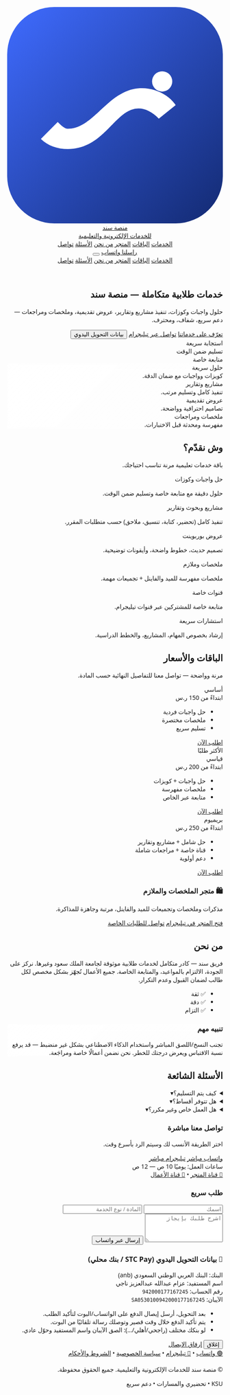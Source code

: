 
<html lang="ar" dir="rtl">
<head>
  <meta charset="utf-8" />
  <meta name="viewport" content="width=device-width, initial-scale=1" />
  <title>منصة سند للخدمات الإلكترونية والتعليمية | خدمات طلابية متكاملة</title>
  <meta name="description" content="حل واجبات وكوزات، مشاريع وتقارير، عروض تقديمية، ملخصات ومراجعات — دعم سريع ومتابعة خاصة لطلاب جامعة الملك سعود وغيرها. واتساب وتيليجرام." />
  <meta property="og:title" content="منصة سند للخدمات الإلكترونية والتعليمية" />
  <meta property="og:description" content="خدمات طلابية متكاملة: حلول، مشاريع، ملخصات، متاجر ملازم — دعم سريع وموثوق." />
  <meta property="og:type" content="website" />
  <meta property="og:locale" content="ar_SA" />
  <meta property="og:image" content="/og-saad-sanad.png" />
  <link rel="icon" href="/favicon.svg" type="image/svg+xml" />
  <link rel="preconnect" href="https://fonts.googleapis.com">
  <link rel="preconnect" href="https://fonts.gstatic.com" crossorigin>
  <link href="https://fonts.googleapis.com/css2?family=Cairo:wght@400;600;700;800&display=swap" rel="stylesheet">
  <script src="https://cdn.tailwindcss.com"></script>
  <script>
    tailwind.config = {
      theme: {
        extend: {
          fontFamily: { sans: ['Cairo', 'ui-sans-serif', 'system-ui'] },
          colors: {
            brand: {
              50: '#f1f6ff', 100: '#dfeaff', 200: '#c4d6ff', 300: '#9ebaff',
              400: '#6f95ff', 500: '#3f6bff', 600: '#2853e6', 700: '#1f42b8',
              800: '#18358f', 900: '#132a72'
            },
            accent: { 500: '#10b981' }
          }
        }
      }
    }
  </script>
  <style>
    html, body { font-family: 'Cairo', system-ui, -apple-system, Segoe UI, Roboto, 'Helvetica Neue', Arial, 'Noto Sans', 'Apple Color Emoji', 'Segoe UI Emoji'; }
    .glass { backdrop-filter: blur(10px); background: linear-gradient(135deg, rgba(255,255,255,.75), rgba(255,255,255,.55)); }
    .btn { @apply inline-flex items-center justify-center px-4 py-2 rounded-xl transition; }
  </style>
  <!-- Google Analytics (ضع المعرّف لاحقًا بدل G-XXXXXXX) -->
  <script async src="https://www.googletagmanager.com/gtag/js?id=G-XXXXXXX"></script>
  <script>
    window.dataLayer = window.dataLayer || [];
    function gtag(){dataLayer.push(arguments);} gtag('js', new Date()); gtag('config', 'G-XXXXXXX');
  </script>
  <!-- JSON-LD: Organization -->
  <script type="application/ld+json">
  {
    "@context": "https://schema.org",
    "@type": "Organization",
    "name": "منصة سند للخدمات الإلكترونية والتعليمية",
    "url": "https://example.com",
    "logo": "https://example.com/favicon.svg",
    "sameAs": [
      "https://t.me/iTx7llxb_15",
      "https://wa.me/966565885750"
    ]
  }
  </script>
</head>
<body class="bg-slate-50 text-slate-800">
  <!-- Navbar -->
  <header class="sticky top-0 z-40 bg-white/80 backdrop-blur border-b border-slate-200">
    <div class="max-w-7xl mx-auto px-4 sm:px-6 lg:px-8 py-3 flex items-center justify-between">
      <a href="#home" class="flex items-center gap-3">
        <!-- Logo SVG -->
        <svg class="w-10 h-10" viewBox="0 0 64 64" xmlns="http://www.w3.org/2000/svg" aria-label="Sanad Logo">
          <defs>
            <linearGradient id="g" x1="0" x2="1" y1="0" y2="1">
              <stop offset="0%" stop-color="#3f6bff"/>
              <stop offset="100%" stop-color="#132a72"/>
            </linearGradient>
          </defs>
          <rect rx="14" width="64" height="64" fill="url(#g)"/>
          <path d="M18 36c8 0 12-12 22-12 4 0 8 2 10 5l-5 4c-2-2-4-3-6-3-7 0-10 12-21 12-3 0-6-1-8-3l5-5c1 1 2 2 3 2z" fill="#fff"/>
          <circle cx="46" cy="22" r="3" fill="#fff"/>
        </svg>
        <div>
          <div class="text-lg sm:text-xl font-extrabold">منصة سند</div>
          <div class="text-xs text-slate-500">للخدمات الإلكترونية والتعليمية</div>
        </div>
      </a>
      <nav class="hidden md:flex items-center gap-6 text-sm">
        <a href="#services" class="hover:text-brand-700">الخدمات</a>
        <a href="#pricing" class="hover:text-brand-700">الباقات</a>
        <a href="#store" class="hover:text-brand-700">المتجر</a>
        <a href="#about" class="hover:text-brand-700">من نحن</a>
        <a href="#faq" class="hover:text-brand-700">الأسئلة</a>
        <a href="#contact" class="hover:text-brand-700">تواصل</a>
      </nav>
      <div class="flex items-center gap-2">
        <a href="https://wa.me/966565885750" target="_blank" class="hidden sm:inline-flex px-4 py-2 rounded-xl bg-brand-700 text-white hover:bg-brand-800">راسلنا واتساب</a>
        <button id="menuBtn" class="md:hidden p-2 rounded-lg hover:bg-slate-100" aria-label="قائمة">
          <svg xmlns="http://www.w3.org/2000/svg" viewBox="0 0 24 24" fill="currentColor" class="w-6 h-6"><path fill-rule="evenodd" d="M3.75 5.25a.75.75 0 0 1 .75-.75h15a.75.75 0 0 1 0 1.5h-15a.75.75 0 0 1-.75-.75Zm0 6a.75.75 0 0 1 .75-.75h15a.75.75 0 0 1 0 1.5h-15a.75.75 0 0 1-.75-.75Zm0 6a.75.75 0 0 1 .75-.75h15a.75.75 0 0 1 0 1.5h-15a.75.75 0 0 1-.75-.75Z" clip-rule="evenodd"/></svg>
        </button>
      </div>
    </div>
    <div id="mobileNav" class="md:hidden hidden border-t border-slate-200 bg-white">
      <div class="px-4 py-3 flex flex-col gap-3 text-sm">
        <a href="#services" class="hover:text-brand-700">الخدمات</a>
        <a href="#pricing" class="hover:text-brand-700">الباقات</a>
        <a href="#store" class="hover:text-brand-700">المتجر</a>
        <a href="#about" class="hover:text-brand-700">من نحن</a>
        <a href="#faq" class="hover:text-brand-700">الأسئلة</a>
        <a href="#contact" class="hover:text-brand-700">تواصل</a>
      </div>
    </div>
  </header>  <!-- Hero -->  <section id="home" class="relative overflow-hidden">
    <div class="absolute inset-0 bg-gradient-to-b from-brand-50 via-white to-slate-50"></div>
    <div class="relative max-w-7xl mx-auto px-4 sm:px-6 lg:px-8 py-16 sm:py-24 lg:py-28 grid lg:grid-cols-2 gap-10 items-center">
      <div>
        <h1 class="text-3xl sm:text-4xl lg:text-5xl font-extrabold leading-[1.2] text-slate-900">
          خدمات طلابية متكاملة <span class="text-brand-700">— منصة سند</span>
        </h1>
        <p class="mt-5 text-slate-600 text-lg sm:text-xl">حلول واجبات وكوزات، تنفيذ مشاريع وتقارير، عروض تقديمية، وملخصات ومراجعات — دعم سريع، شفاف، ومحترف.</p>
        <div class="mt-8 flex flex-wrap gap-3">
          <a href="#services" class="px-5 py-3 rounded-xl bg-brand-700 text-white hover:bg-brand-800">تعرّف على خدماتنا</a>
          <a href="https://t.me/iTx7llxb_15" target="_blank" class="px-5 py-3 rounded-xl border border-slate-300 hover:border-brand-600 hover:text-brand-700">تواصل عبر تيليجرام</a>
          <button class="px-5 py-3 rounded-xl border border-slate-300 hover:border-brand-600 hover:text-brand-700" onclick="openManualPayment()">بيانات التحويل اليدوي</button>
        </div>
        <div class="mt-6 flex items-center gap-4 text-sm text-slate-500">
          <div class="flex items-center gap-2"><span class="inline-block w-2 h-2 rounded-full bg-accent-500"></span> استجابة سريعة</div>
          <div class="flex items-center gap-2"><span class="inline-block w-2 h-2 rounded-full bg-accent-500"></span> تسليم ضمن الوقت</div>
          <div class="flex items-center gap-2"><span class="inline-block w-2 h-2 rounded-full bg-accent-500"></span> متابعة خاصة</div>
        </div>
      </div>
      <div class="lg:pl-8">
        <div class="glass rounded-3xl p-6 shadow-xl ring-1 ring-slate-200">
          <div class="grid sm:grid-cols-2 gap-4">
            <div class="p-4 rounded-2xl bg-white shadow-sm ring-1 ring-slate-100">
              <div class="text-brand-700 font-bold">حلول سريعة</div>
              <div class="text-sm text-slate-600 mt-1">كويزات وواجبات مع ضمان الدقة.</div>
            </div>
            <div class="p-4 rounded-2xl bg-white shadow-sm ring-1 ring-slate-100">
              <div class="text-brand-700 font-bold">مشاريع وتقارير</div>
              <div class="text-sm text-slate-600 mt-1">تنفيذ كامل وتسليم مرتب.</div>
            </div>
            <div class="p-4 rounded-2xl bg-white shadow-sm ring-1 ring-slate-100">
              <div class="text-brand-700 font-bold">عروض تقديمية</div>
              <div class="text-sm text-slate-600 mt-1">تصاميم احترافية وواضحة.</div>
            </div>
            <div class="p-4 rounded-2xl bg-white shadow-sm ring-1 ring-slate-100">
              <div class="text-brand-700 font-bold">ملخصات ومراجعات</div>
              <div class="text-sm text-slate-600 mt-1">مفهرسة ومحدثة قبل الاختبارات.</div>
            </div>
          </div>
        </div>
      </div>
    </div>
  </section>  <!-- Services -->  <section id="services" class="py-16 sm:py-20">
    <div class="max-w-7xl mx-auto px-4 sm:px-6 lg:px-8">
      <h2 class="text-2xl sm:text-3xl font-extrabold">وش نقدّم؟</h2>
      <p class="text-slate-600 mt-2">باقة خدمات تعليمية مرنة تناسب احتياجك.</p>
      <div class="mt-8 grid sm:grid-cols-2 lg:grid-cols-3 gap-6">
        <div class="p-6 bg-white rounded-2xl shadow-sm ring-1 ring-slate-200">
          <div class="text-brand-700 font-bold">حل واجبات وكوزات</div>
          <p class="text-sm text-slate-600 mt-2">حلول دقيقة مع متابعة خاصة وتسليم ضمن الوقت.</p>
        </div>
        <div class="p-6 bg-white rounded-2xl shadow-sm ring-1 ring-slate-200">
          <div class="text-brand-700 font-bold">مشاريع وبحوث وتقارير</div>
          <p class="text-sm text-slate-600 mt-2">تنفيذ كامل (تحضير، كتابة، تنسيق، ملاحق) حسب متطلبات المقرر.</p>
        </div>
        <div class="p-6 bg-white rounded-2xl shadow-sm ring-1 ring-slate-200">
          <div class="text-brand-700 font-bold">عروض بوربوينت</div>
          <p class="text-sm text-slate-600 mt-2">تصميم حديث، خطوط واضحة، وأيقونات توضيحية.</p>
        </div>
        <div class="p-6 bg-white rounded-2xl shadow-sm ring-1 ring-slate-200">
          <div class="text-brand-700 font-bold">ملخصات وملازم</div>
          <p class="text-sm text-slate-600 mt-2">ملخصات مفهرسة للميد والفاينل + تجميعات مهمة.</p>
        </div>
        <div class="p-6 bg-white rounded-2xl shadow-sm ring-1 ring-slate-200">
          <div class="text-brand-700 font-bold">قنوات خاصة</div>
          <p class="text-sm text-slate-600 mt-2">متابعة خاصة للمشتركين عبر قنوات تيليجرام.</p>
        </div>
        <div class="p-6 bg-white rounded-2xl shadow-sm ring-1 ring-slate-200">
          <div class="text-brand-700 font-bold">استشارات سريعة</div>
          <p class="text-sm text-slate-600 mt-2">إرشاد بخصوص المهام، المشاريع، والخطط الدراسية.</p>
        </div>
      </div>
    </div>
  </section>  <!-- Pricing -->  <section id="pricing" class="py-16 sm:py-20 bg-gradient-to-b from-white to-slate-50">
    <div class="max-w-7xl mx-auto px-4 sm:px-6 lg:px-8">
      <h2 class="text-2xl sm:text-3xl font-extrabold">الباقات والأسعار</h2>
      <p class="text-slate-600 mt-2">مرنة وواضحة — تواصل معنا للتفاصيل النهائية حسب المادة.</p>
      <div class="mt-8 grid md:grid-cols-3 gap-6">
        <div class="bg-white rounded-2xl shadow-sm ring-1 ring-slate-200 p-6 flex flex-col">
          <div class="text-sm text-slate-500">أساسي</div>
          <div class="text-3xl font-extrabold mt-1">ابتداءً من 150 ر.س</div>
          <ul class="mt-4 space-y-2 text-sm text-slate-600">
            <li>حل واجبات فردية</li>
            <li>ملخصات مختصرة</li>
            <li>تسليم سريع</li>
          </ul>
          <a href="https://wa.me/966565885750?text=أرغب%20في%20باقة%20أساسي" target="_blank" class="mt-auto inline-flex justify-center items-center px-4 py-2 rounded-xl bg-brand-700 text-white hover:bg-brand-800">اطلب الآن</a>
        </div>
        <div class="bg-white rounded-2xl shadow-lg ring-2 ring-brand-600 p-6 flex flex-col relative">
          <span class="absolute -top-3 left-4 bg-brand-700 text-white text-xs px-3 py-1 rounded-full">الأكثر طلبًا</span>
          <div class="text-sm text-slate-500">قياسي</div>
          <div class="text-3xl font-extrabold mt-1">ابتداءً من 200 ر.س</div>
          <ul class="mt-4 space-y-2 text-sm text-slate-600">
            <li>حل واجبات + كويزات</li>
            <li>ملخصات مفهرسة</li>
            <li>متابعة عبر الخاص</li>
          </ul>
          <a href="https://wa.me/966565885750?text=أرغب%20في%20باقة%20قياسي" target="_blank" class="mt-auto inline-flex justify-center items-center px-4 py-2 rounded-xl bg-brand-700 text-white hover:bg-brand-800">اطلب الآن</a>
        </div>
        <div class="bg-white rounded-2xl shadow-sm ring-1 ring-slate-200 p-6 flex flex-col">
          <div class="text-sm text-slate-500">بريميوم</div>
          <div class="text-3xl font-extrabold mt-1">ابتداءً من 250 ر.س</div>
          <ul class="mt-4 space-y-2 text-sm text-slate-600">
            <li>حل شامل + مشاريع وتقارير</li>
            <li>قناة خاصة + مراجعات شاملة</li>
            <li>دعم أولوية</li>
          </ul>
          <a href="https://wa.me/966565885750?text=أرغب%20في%20باقة%20بريميوم" target="_blank" class="mt-auto inline-flex justify-center items-center px-4 py-2 rounded-xl bg-brand-700 text-white hover:bg-brand-800">اطلب الآن</a>
        </div>
      </div>
    </div>
  </section>  <!-- Store CTA -->  <section id="store" class="py-16 sm:py-20">
    <div class="max-w-7xl mx-auto px-4 sm:px-6 lg:px-8">
      <div class="rounded-3xl p-8 bg-gradient-to-br from-brand-700 to-brand-900 text-white">
        <h3 class="text-2xl sm:text-3xl font-extrabold">🛍️ متجر الملخصات والملازم</h3>
        <p class="mt-2 text-brand-100">مذكرات وملخصات وتجميعات للميد والفاينل، مرتبة وجاهزة للمذاكرة.</p>
        <div class="mt-6 flex flex-wrap gap-3">
          <a href="https://t.me/Helping_KSU" target="_blank" class="px-5 py-3 rounded-xl bg-white/10 hover:bg-white/20">فتح المتجر في تيليجرام</a>
          <a href="https://t.me/iTx7llxb_15" target="_blank" class="px-5 py-3 rounded-xl bg-white text-brand-800">تواصل للطلبات الخاصة</a>
        </div>
      </div>
    </div>
  </section>  <!-- About -->  <section id="about" class="py-16 sm:py-20 bg-white">
    <div class="max-w-6xl mx-auto px-4 sm:px-6 lg:px-8 grid lg:grid-cols-2 gap-10 items-start">
      <div>
        <h2 class="text-2xl sm:text-3xl font-extrabold">من نحن</h2>
        <p class="mt-3 text-slate-600">فريق سند — كادر متكامل لخدمات طلابية موثوقة لجامعة الملك سعود وغيرها. نركز على الجودة، الالتزام بالمواعيد، والمتابعة الخاصة.
        جميع الأعمال تُجهّز بشكل مخصص لكل طالب لضمان القبول وعدم التكرار.</p>
        <ul class="mt-4 space-y-2 text-slate-700">
          <li>✅ ثقة</li>
          <li>✅ دقة</li>
          <li>✅ التزام</li>
        </ul>
      </div>
      <div class="glass rounded-3xl p-6 shadow-xl ring-1 ring-slate-200">
        <h3 class="font-bold text-brand-700">تنبيه مهم</h3>
        <p class="mt-2 text-sm text-slate-600">تجنب النسخ/اللصق المباشر واستخدام الذكاء الاصطناعي بشكل غير منضبط — قد يرفع نسبة الاقتباس ويعرض درجتك للخطر. نحن نضمن أعمالًا خاصة ومراجَعة.</p>
      </div>
    </div>
  </section>  <!-- FAQ -->  <section id="faq" class="py-16 sm:py-20">
    <div class="max-w-4xl mx-auto px-4 sm:px-6 lg:px-8">
      <h2 class="text-2xl sm:text-3xl font-extrabold">الأسئلة الشائعة</h2>
      <div class="mt-6 divide-y divide-slate-200 bg-white rounded-2xl ring-1 ring-slate-200">
        <details class="group p-5">
          <summary class="cursor-pointer flex items-center justify-between font-semibold">كيف يتم التسليم؟<span class="transition group-open:rotate-180">▾</span></summary>
          <div class="mt-3 text-slate-600">يتم التسليم على الواتساب/تيليجرام أو عبر قناة المادة الخاصة حسب نوع الخدمة.</div>
        </details>
        <details class="group p-5">
          <summary class="cursor-pointer flex items-center justify-between font-semibold">هل تتوفر أقساط؟<span class="transition group-open:rotate-180">▾</span></summary>
          <div class="mt-3 text-slate-600">نعم لبعض الباقات والمشاريع، نسّق معنا التفاصيل قبل البدء.</div>
        </details>
        <details class="group p-5">
          <summary class="cursor-pointer flex items-center justify-between font-semibold">هل العمل خاص وغير مكرر؟<span class="transition group-open:rotate-180">▾</span></summary>
          <div class="mt-3 text-slate-600">نعم، كل طالب له عمل خاص لضمان القبول وعدم التكرار.</div>
        </details>
      </div>
    </div>
  </section>  <!-- Contact -->  <section id="contact" class="py-16 sm:py-20 bg-slate-50">
    <div class="max-w-5xl mx-auto px-4 sm:px-6 lg:px-8 grid lg:grid-cols-2 gap-8 items-start">
      <div class="bg-white rounded-2xl shadow-sm ring-1 ring-slate-200 p-6">
        <h3 class="text-xl font-extrabold">تواصل معنا مباشرة</h3>
        <p class="text-slate-600 mt-2">اختر الطريقة الأنسب لك وسيتم الرد بأسرع وقت.</p>
        <div class="mt-4 flex flex-col gap-3">
          <a href="https://wa.me/966565885750" target="_blank" class="inline-flex items-center justify-center gap-2 px-4 py-3 rounded-xl bg-green-600 text-white hover:bg-green-700">واتساب مباشر</a>
          <a href="https://t.me/iTx7llxb_15" target="_blank" class="inline-flex items-center justify-center gap-2 px-4 py-3 rounded-xl bg-sky-600 text-white hover:bg-sky-700">تيليجرام مباشر</a>
        </div>
        <div class="mt-6 text-sm text-slate-500">ساعات العمل: يوميًا 10 ص — 12 ص</div>
        <div class="mt-6 flex items-center gap-3 text-slate-500">
          <a href="https://t.me/Helping_KSU" target="_blank" aria-label="قناة المتجر" class="hover:text-brand-700">📣 قناة المتجر</a>
          <span>•</span>
          <a href="https://t.me/student_services24" target="_blank" class="hover:text-brand-700">📢 قناة الأعمال</a>
        </div>
      </div>
      <form class="bg-white rounded-2xl shadow-sm ring-1 ring-slate-200 p-6" onsubmit="sendQuick(event)">
        <h3 class="text-xl font-extrabold">طلب سريع</h3>
        <div class="mt-4 grid grid-cols-1 gap-4">
          <input id="name" required class="w-full rounded-xl border-slate-300 focus:ring-brand-600 focus:border-brand-600" placeholder="اسمك" />
          <input id="subject" required class="w-full rounded-xl border-slate-300 focus:ring-brand-600 focus:border-brand-600" placeholder="المادة / نوع الخدمة" />
          <textarea id="msg" rows="4" class="w-full rounded-xl border-slate-300 focus:ring-brand-600 focus:border-brand-600" placeholder="اشرح طلبك بإيجاز"></textarea>
          <button class="px-5 py-3 rounded-xl bg-brand-700 text-white hover:bg-brand-800">إرسال عبر واتساب</button>
        </div>
      </form>
    </div>
  </section>  <!-- Manual Payment Modal -->  <div id="paymentModal" class="fixed inset-0 z-50 hidden">
    <div class="absolute inset-0 bg-black/40" onclick="closeManualPayment()"></div>
    <div class="relative max-w-xl mx-auto mt-24 bg-white rounded-2xl shadow-2xl ring-1 ring-slate-200 p-6">
      <h3 class="text-xl font-extrabold mb-3">🏦 بيانات التحويل اليدوي (STC Pay / بنك محلي)</h3>
      <div class="text-sm bg-slate-50 rounded-xl p-4 border border-slate-200">
        <div class="font-bold">البنك: البنك العربي الوطني السعودي (anb)</div>
        <div>اسم المستفيد: <span class="font-semibold">عزام عبدالله عبدالعزيز ناجي</span></div>
        <div>رقم الحساب: <code class="bg-white px-1 rounded">942000177167245</code></div>
        <div>الآيبان: <code class="bg-white px-1 rounded">SA0530100942000177167245</code></div>
      </div>
      <ul class="text-sm text-slate-600 mt-3 list-disc pr-5 space-y-1">
        <li>بعد التحويل، أرسل <span class="font-semibold">إيصال الدفع</span> على الواتساب/البوت لتأكيد الطلب.</li>
        <li>يتم تأكيد الدفع خلال وقت قصير وتوصلك رسالة تلقائيًا من البوت.</li>
        <li>لو بنكك مختلف (راجحي/أهلي/…): الصق <span class="font-semibold">الآيبان واسم المستفيد</span> وحوّل عادي.</li>
      </ul>
      <div class="mt-4 flex gap-2 justify-end">
        <button class="btn border border-slate-300 hover:bg-slate-100" onclick="closeManualPayment()">إغلاق</button>
        <a class="btn bg-brand-700 text-white hover:bg-brand-800" href="https://wa.me/966565885750?text=تم%20التحويل%20وهذا%20الإيصال" target="_blank">إرفاق الإيصال</a>
      </div>
    </div>
  </div>  <!-- Footer -->  <footer class="border-t border-slate-200">
    <div class="max-w-7xl mx-auto px-4 sm:px-6 lg:px-8 py-8 flex flex-col gap-6">
      <div class="flex items-center gap-3">
        <a href="https://wa.me/966565885750" target="_blank" class="inline-flex items-center gap-2 text-slate-600 hover:text-brand-700">🟢 واتساب</a>
        <span>•</span>
        <a href="https://t.me/iTx7llxb_15" target="_blank" class="inline-flex items-center gap-2 text-slate-600 hover:text-brand-700">🔵 تيليجرام</a>
        <span>•</span>
        <a href="#privacy" class="inline-flex items-center gap-2 text-slate-600 hover:text-brand-700">سياسة الخصوصية</a>
        <span>•</span>
        <a href="#terms" class="inline-flex items-center gap-2 text-slate-600 hover:text-brand-700">الشروط والأحكام</a>
      </div>
      <div class="flex flex-col sm:flex-row items-center justify-between gap-4">
        <p class="text-sm text-slate-500">© <span id="y"></span> منصة سند للخدمات الإلكترونية والتعليمية. جميع الحقوق محفوظة.</p>
        <div class="text-sm text-slate-500">KSU • تحضيري والمسارات • دعم سريع</div>
      </div>
    </div>
  </footer>  <script>
    // Mobile nav toggle
    const menuBtn = document.getElementById('menuBtn');
    const mobileNav = document.getElementById('mobileNav');
    menuBtn?.addEventListener('click', () => mobileNav.classList.toggle('hidden'));
    // Year
    document.getElementById('y').textContent = new Date().getFullYear();
    // Quick WhatsApp sender
    function sendQuick(e){
      e.preventDefault();
      const name = document.getElementById('name').value.trim();
      const subject = document.getElementById('subject').value.trim();
      const msg = document.getElementById('msg').value.trim();
      const text = encodeURIComponent(`مرحبًا، أنا ${name}
أحتاج: ${subject}
التفاصيل: ${msg}`);
      window.open(`https://wa.me/966565885750?text=${text}`, '_blank');
    }
    // Manual Payment modal
    function openManualPayment(){document.getElementById('paymentModal').classList.remove('hidden');}
    function closeManualPayment(){document.getElementById('paymentModal').classList.add('hidden');}
    window.openManualPayment = openManualPayment; window.closeManualPayment = closeManualPayment;
  </script></body>
</html>
